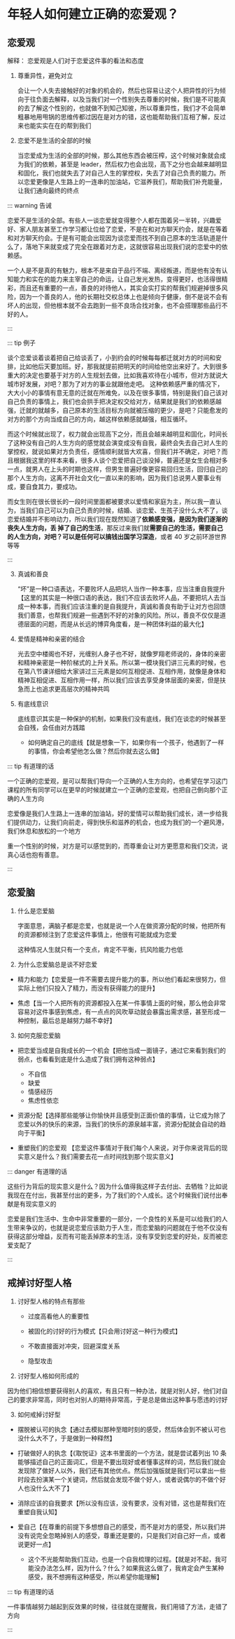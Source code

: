 # 年轻人如何建立正确的恋爱观？

## 恋爱观

解释： 恋爱观是人们对于恋爱这件事的看法和态度

1. 尊重异性，避免对立

   会让一个人失去接触好的对象的机会的，然后也容易让这个人把异性的行为倾向于往负面去解释，以及当我们对一个性别失去尊重的时候，我们是不可能真的去了解这个性别的，也就做不到知己知彼，所以尊重异性，我们才不会简单粗暴地用甩锅的思维传都过因在是对方的错，这也能帮助我们互相了解，反过来也能实实在在的帮到我们

2. 恋爱不是生活的全部的时候

   当恋爱成为生活的全部的时候，那么其他东西会被压榨，这个时候对象就会成为我们的依赖，甚至是 leader，然后权力也会出现，高下之分也会越来越明显和固化，我们也就失去了对自己人生的掌控权，失去了对自己负责的能力。所以恋爱更像是人生路上的一连串的加油站，它滋养我们，帮助我们补充能量，让我们通向最终的终点

::: warning 告诫

恋爱不是生活的全部。有些人一谈恋爱就变得整个人都在围着另一半转，兴趣爱好、家人朋友甚至工作学习都让位给了恋爱，不是在和对方聊天约会，就是在等着和对方聊天约会。于是有可能会出现因为谈恋爱而找不到自己原本的生活轨道是什么了，落地下来就变成了完全在跟着对方走，这就很容易出现我们说的恋爱中的依赖感。

一个人是不是真的有魅力，根本不是来自于品行不端、离经叛道，而是他有没有认知能力和实在的能力来主宰自己的命运，让自己发光发热，变得更好，也活得很精彩，而且还有重要的一点，善良的对待他人，其实会实打实的帮我们规避掉很多风险，因为一个善良的人，他的长期社交权总体上也是倾向于健康，倒不是说不会有坏人的出现，但他根本就不会去跑到一些不良场合找对象，也不会搭理那些品行不好的人。

:::

::: tip 例子

谈个恋爱谈着谈着把自己给谈丢了，小到约会的时候每每都迁就对方的时间和安排，比如他后天要加班。好，那我就提前把明天的时间给他空出来好了。大到很多重大的决定也要基于对方的人生规划去做，比如我喜欢待在小城市，但对方就说大城市好发展，对吧？那为了对方的事业就跟他走吧。
这种依赖感严重的情况下，大大小小的事情有意无意的迁就在所难免，以及在很多事情，特别是我们自己该对自己负责的事情上，我们也会拱手把决定权交给对方，结果就是我们的依赖感越强，迁就的就越多，自己原本的生活目标方向就被压缩的更少，是吧？只能愈发的对方的那个方向当成自己的方向，越这样依赖感就越强，相互循环。

而这个时候就出现了，权力就会出现高下之分，而且会越来越明显和固化，时间长了这种没有自己的人生方向的感觉就会演变成没有自我，最终会失去自己对人生的掌控权，就说如果对方负责任，感情顺利就皆大欢喜，但我们并不确定，对吧？而且根据我这里的样本来看，很多人谈个恋爱把自己谈没掉，普遍还是女生会相对多一点，就男人在上头的时期也这样，但男生普遍好像更容易回归生活，回归自己的那个人生方向，这离不开社会文化一直以来的影响，因为我们总说男人要事业有成，要自食其力，要成功。

而女生则在很长很长的一段时间里面都被要求以爱情和家庭为主，所以我一直认为，当我们自己可以为自己负责的时候，结婚、谈恋爱、生孩子没什么大不了，谈恋爱结婚并不影响动力，所以我们现在既然知道了**依赖感变强，是因为我们逐渐的丧失人生方向，丢 掉了自己的生活**，那反过来我们就**需要自己的生活，需要自己的人生方向，对吧？可以是任何可以搞钱出国学习深造**，或者 40 岁之前环游世界等等

:::

3. 真诚和善良

   “坏”是一种口语表达，不要败坏人品把坑人当作一种本事，应当注重自我提升【这里的其实是一种很口语的表达，我们不应该去败坏人品，不要把坑人去当成一种本事，而我们应该注重的是自我提升，真诚和善良有助于让对方也回馈我们善意，也帮我们规避一些遇到不好的对象的风险。所以，善良不仅仅是道德层面的问题，而是从长远的博弈角度看，是一种团体利益的最大化】

4. 爱情是精神和亲密的结合

   光去空中楼阁也不好，光缠别人身子也不好，就像罗翔老师说的，身体的亲密和精神亲密是一种阶梯式的上升关系。所以第一模块我们讲三元素的时候，也在第八节课详细给大家讲过三元素是如何互相促进、互相作用，就像是身体和精神互相促进、互相作用一样，所以我们应该去享受身体层面的亲密，但是扶急而上也追求更高层次的精神共鸣

5. 有底线意识

   底线意识其实是一种保护的机制，如果我们没有底线，我们在谈恋的时候甚至会自残，会任由对方践踏

   - 如何确定自己的底线【就是想象一下，如果你有一个孩子，他遇到了一样的事情，你会希望他怎么做？然后你就去这么做】

::: tip 有道理的话

一个正确的恋爱观，是可以帮我们导向一个正确的人生方向的，也希望在学习这门课程的所有同学可以在更早的时候就建立一个正确的恋爱观，也把自己倒向那个正确的人生方向

恋爱像是我们人生路上一连串的加油站，好的爱情可以帮助我们成长，进一步给我们提供动力，让我们向前走，得到快乐和滋养的机会，也成为我们的一个避风港，我们休息和放松的一个地方

重一个性别的时候，对方是可以感觉到的，而尊重会让对方更愿意和我们交流，说真心话也抱有善意。

:::

## 恋爱脑

1. 什么是恋爱脑

   字面意思，满脑子都是恋爱，也就是说一个人在做资源分配的时候，他把所有的资源都倾注到了恋爱这件事情上，他很有可能就成为恋爱

   这种情况人生就只有一个支点，肯定不平衡，抗风险能力也低

2. 为什么恋爱脑总是谈不好恋爱

- 精力和能力【恋爱是一件不需要去提升能力的事，所以他们看起来很努力，但实际上他们只投入了精力，而没有获得能力的提升】

- 焦虑【当一个人把所有的资源都投入在某一件事情上面的时候，那么他会非常容易对这件事感到焦虑，有一点点的风吹草动就会暴露出需求感，甚至形成一种控制，最后总是越努力越不幸好】

3. 如何克服恋爱脑

- 把恋爱当成是自我成长的一个机会【把他当成一面镜子，通过它来看到我们的弱点，也看看到底是什么造成了我们拥有这种弱点】

  - 不自信
  - 缺爱
  - 情感经历
  - 焦虑性依恋

- 资源分配【选择那些能够让你愉快并且感受到正面价值的事情，让它成为除了恋爱以外的快乐的来源，当我们的快乐的源泉越丰富，资源分配就会自动的趋向于平衡】

- 重塑我们的恋爱观 【恋爱这件事情对于我们每个人来说，对于你来说背后的现实意义是什么？我们需要去花一点时间找到那个现实意义】

::: danger 有道理的话

这些行为背后的现实意义是什么？因为什么值得我这样子去付出、去牺牲？比如说我现在在付出，我甚至付出的更多，为了我们的个人成长。这个时候我们说付出奉献是有现实意义的

恋爱是我们生活中、生命中非常重要的一部分，一个良性的关系是可以给我们的人生带来争议的，也就是说恋爱应该助力于人生，而恋爱脑的问题就在于他不仅没有获得这部分增益，反而有可能丢掉原本的生活，没有享受到恋爱的好处，反而被恋爱支配了

:::

## 戒掉讨好型人格

1. 讨好型人格的特点有那些

   - 过度高看他人的重要性

   - 被固化的讨好的行为模式【只会用讨好这一种行为模式】

   - 不敢直接面对冲突，回避深度关系

   - 隐型攻击

2. 讨好型人格如何形成的

因为他们相信想要获得别人的喜欢，有且只有一种办法，就是对别人好，他们对自己的要求非常高，同时也对别人的期待非常高，于是总是做出这种事与愿违的讨好

3. 如何戒掉讨好型

- 摆脱被认可的执念【通过去模拟那种至暗时刻的感受，然后体会到不被认可也没什么大不了，于是做到一种释然】

- 打破做好人的执念【《取悦证》这本书里面的一个方法，就是尝试着列出 10 条能够描述自己的正面词汇，但是不要出现好或者懂事这样的词，然后我们就会发现除了做好人以外，我们还有其他优点。然后加强版就是我们可以拿出一些时段去扮演某一个关键词，然后就会发现不做个好人，或者说偶尔的不做个好人也没什么大不了】

- 消除应该的自我要求【所以没有应该，没有要求，没有对错，这也是帮我们在重塑自我认知】

- 爱自己【在尊重的前提下多想想自己的感受，而不是对方的感受，所以我们并没有说完全忽略掉别人的感受，尊重还是要的，只是我们对自己好一点，或者说更好一点】
  - 这个不光能帮助我们互动，也是一个自我梳理的过程。【就是对不起，我可能没办法怎么样，因为什么？什么？如果我这么做了，我肯定会产生某种感受，我不想拥有这种感受，所以希望你能理解】

::: tip 有道理的话

一件事情越努力越起到反效果的时候，往往就在提醒我，我们用错了方法，走错了方向

:::

